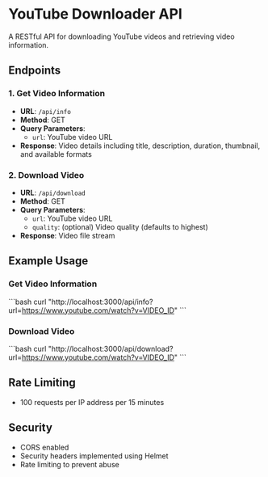 # YouTube Downloader API

A RESTful API for downloading YouTube videos and retrieving video information.

## Endpoints

### 1. Get Video Information
- **URL**: `/api/info`
- **Method**: GET
- **Query Parameters**: 
  - `url`: YouTube video URL
- **Response**: Video details including title, description, duration, thumbnail, and available formats

### 2. Download Video
- **URL**: `/api/download`
- **Method**: GET
- **Query Parameters**:
  - `url`: YouTube video URL
  - `quality`: (optional) Video quality (defaults to highest)
- **Response**: Video file stream

## Example Usage

### Get Video Information
\`\`\`bash
curl "http://localhost:3000/api/info?url=https://www.youtube.com/watch?v=VIDEO_ID"
\`\`\`

### Download Video
\`\`\`bash
curl "http://localhost:3000/api/download?url=https://www.youtube.com/watch?v=VIDEO_ID"
\`\`\`

## Rate Limiting
- 100 requests per IP address per 15 minutes

## Security
- CORS enabled
- Security headers implemented using Helmet
- Rate limiting to prevent abuse